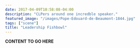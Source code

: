 ```yaml
---
date: 2017-04-09T10:58:08-04:00
description: "CLPers around one incredble speaker."
featured_image: "/images/Pope-Edouard-de-Beaumont-1844.jpg"
tags: ["scene"]
title: "Leadership Fishbowl"
---
```


**CONTENT TO GO HERE**
